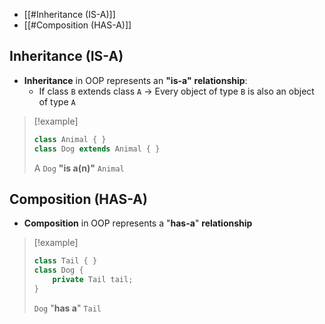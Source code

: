 - [[#Inheritance (IS-A)]]
- [[#Composition (HAS-A)]]

## Inheritance (IS-A)
- **Inheritance** in OOP represents an **"is-a"** **relationship**:
	- If class `B` extends class `A` -> Every object of type `B` is also an object of type `A`
> [!example]
> ```java
> class Animal { }
> class Dog extends Animal { }
> ```
> A `Dog` **"is a(n)"** `Animal`

## Composition (HAS-A)
- **Composition** in OOP represents a "**has-a**" **relationship**
> [!example] 
>```java
> class Tail { }
> class Dog { 
>     private Tail tail;
> }
> ```
> `Dog` "**has a**" `Tail`

